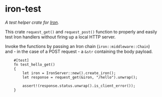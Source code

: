 iron-test
=========

_A test helper crate for [Iron](https://github.com/iron/iron)._

This crate ``request_get()`` and ``request_post()`` function to properly and easily test Iron handlers without firing up a local HTTP server.

Invoke the functions by passing an Iron chain (``iron::middleware::Chain``) and - in the case of a POST request - a ``&str`` containing the body payload.

```
	#[test]
	fn test_hello_get()
	{
		let iron = IronServer::new().create_iron();
		let response = request_get(&iron, "/hello").unwrap();

		assert!(response.status.unwrap().is_client_error());
	}
```